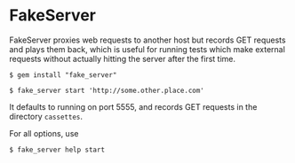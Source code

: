 # FakeServer
FakeServer proxies web requests to another host but records GET requests and plays them back, which is useful for running tests which make external requests without actually hitting the server after the first time.

    $ gem install "fake_server"

    $ fake_server start 'http://some.other.place.com'

It defaults to running on port 5555, and records GET requests in the directory `cassettes`.

For all options, use

    $ fake_server help start
